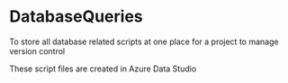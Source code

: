 # DatabaseQueries
To store all database related scripts at one place for a project to manage version control

These script files are created in Azure Data Studio
